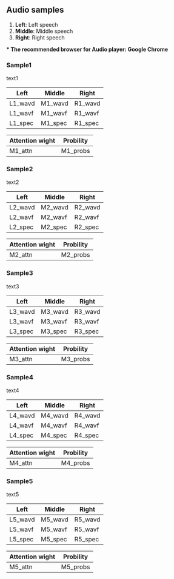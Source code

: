 ## Audio samples

1. **Left**: Left speech
2. **Middle**: Middle speech
3. **Right**: Right speech

**\* The recommended browser for Audio player: Google Chrome**

### Sample1  

text1

| **Left** | **Middle** | **Right** |  
| --- | --- | --- |  
| L1_wavd | M1_wavd | R1_wavd |  
| L1_wavf | M1_wavf | R1_wavf |  
| L1_spec | M1_spec | R1_spec |  

| **Attention wight** | **Probility** |  
| --- | --- |  
| M1_attn | M1_probs |  

### Sample2  

text2

| **Left** | **Middle** | **Right** |  
| --- | --- | --- |  
| L2_wavd | M2_wavd | R2_wavd |  
| L2_wavf | M2_wavf | R2_wavf |  
| L2_spec | M2_spec | R2_spec |  

| **Attention wight** | **Probility** |  
| --- | --- |  
| M2_attn | M2_probs |  

### Sample3  

text3

| **Left** | **Middle** | **Right** |  
| --- | --- | --- |  
| L3_wavd | M3_wavd | R3_wavd |  
| L3_wavf | M3_wavf | R3_wavf |  
| L3_spec | M3_spec | R3_spec |  

| **Attention wight** | **Probility** |  
| --- | --- |  
| M3_attn | M3_probs |  

### Sample4  

text4

| **Left** | **Middle** | **Right** |  
| --- | --- | --- |  
| L4_wavd | M4_wavd | R4_wavd |  
| L4_wavf | M4_wavf | R4_wavf |  
| L4_spec | M4_spec | R4_spec |  

| **Attention wight** | **Probility** |  
| --- | --- |  
| M4_attn | M4_probs |  

### Sample5  

text5

| **Left** | **Middle** | **Right** |  
| --- | --- | --- |  
| L5_wavd | M5_wavd | R5_wavd |  
| L5_wavf | M5_wavf | R5_wavf |  
| L5_spec | M5_spec | R5_spec |  

| **Attention wight** | **Probility** |  
| --- | --- |  
| M5_attn | M5_probs |  

